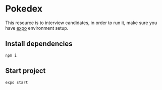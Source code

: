 # Pokedex

This resource is to interview candidates, in order to run it, make sure you have 
[expo](https://reactnative.dev/docs/environment-setup) environment setup.

## Install dependencies
`npm i`

## Start project
`expo start`